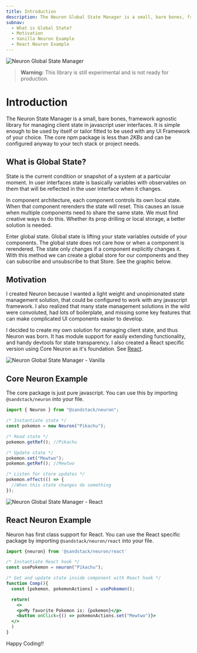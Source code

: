 ```yaml
---
title: Introduction
description: The Neuron Global State Manager is a small, bare bones, framework agnostic library for managing client state in javascript user interfaces.
subnav:
  - What is Global State?
  - Motivation
  - Vanilla Neuron Example
  - React Neuron Example
---
```


![Neuron Global State Manager](https://sandstack.dev/readme-neuron.png "a title")

> **Warning:** This library is still experimental and is not ready for production.

# Introduction

The Neuron State Manager is a small, bare bones, framework agnostic library for managing client state in javascript user interfaces. It is simple enough to be used by itself or tailor fitted to be used with any UI Framework of your choice. The core npm package is less than _2KBs_ and can be configured anyway to your tech stack or project needs.

## What is Global State?

State is the current condition or snapshot of a system at a particular moment. In user interfaces state is basically variables with observables on them that will be reflected in the user interface when it changes.

In component architecture, each component controls its own local state. When that component rerenders the state will reset. This causes an issue when multiple components need to share the same state. We must find creative ways to do this. Whether its prop drilling or local storage, a better solution is needed.

Enter global state. Global state is lifting your state variables outside of your components. The global state does not care how or when a component is rerendered. The state only changes if a component explicitly changes it. With this method we can create a global store for our components and they can subscribe and unsubscribe to that Store. See the graphic below.

## Motivation

I created Neuron because I wanted a light weight and unopinionated state management solution, that could be configured to work with any javascript framework. I also realized that many state management solutions in the wild were convoluted, had lots of boilerplate, and missing some key features that can make complicated UI components easier to develop.

I decided to create my own solution for managing client state, and thus Neuron was born. It has module support for easily extending functionality, and handy devtools for state transparency. I also created a React specific version using Core Neuron as it's foundation. See [React](/react/about).

![Neuron Global State Manager - Vanilla](https://sandstack.dev/neuron-vanilla-banner.png "a title")

## Core Neuron Example

The core package is just pure javascript. You can use this by importing `@sandstack/neuron` into your file.

```javascript
import { Neuron } from "@sandstack/neuron";

/* Instantiate state */
const pokemon = new Neuron("Pikachu");

/* Read state */
pokemon.getRef(); //Pikachu

/* Update state */
pokemon.set("Mewtwo");
pokemon.getRef(); //Mewtwo

/* Listen for store updates */
pokemon.effect(() => {
  //When this state changes do something
});
```

![Neuron Global State Manager - React](https://sandstack.dev/neuron-react-banner.png "a title")

## React Neuron Example

Neuron has first class support for React. You can use the React specific package by importing `@sandstack/neuron/react` into your file.

```jsx
import {neuron} from '@sandstack/neuron/react'

/* Instantiate React hook */
const usePokemon = neuron("Pikachu");

/* Get and update state inside component with React hook */
function Comp(){
  const [pokemon, pokemonActions] = usePokemon();

  return(
    <>
    <p>My favorite Pokemon is: {pokemon}</p>
    <button onClick={() => pokemonActions.set("Mewtwo")}>
  </>
  )
}
```

Happy Coding!!
